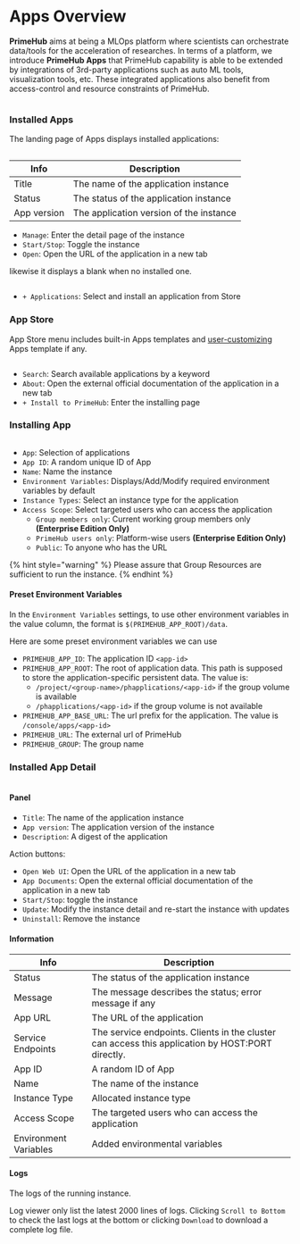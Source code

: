 # Apps Overview

**PrimeHub** aims at being a MLOps platform where scientists can orchestrate data/tools for the acceleration of researches. In terms of a platform, we introduce **PrimeHub Apps** that PrimeHub capability is able to be extended by integrations of 3rd-party applications such as auto ML tools, visualization tools, etc. These integrated applications also benefit from access-control and resource constraints of PrimeHub.

<figure><img src="../.gitbook/assets/app_overview_v36 (1).png" alt=""><figcaption></figcaption></figure>

### Installed Apps

The landing page of Apps displays installed applications:

<figure><img src="../.gitbook/assets/app_landing_cards (1).png" alt=""><figcaption></figcaption></figure>

| Info        | Description                             |
| ----------- | --------------------------------------- |
| Title       | The name of the application instance    |
| Status      | The status of the application instance  |
| App version | The application version of the instance |

* `Manage`: Enter the detail page of the instance
* `Start/Stop`: Toggle the instance
* `Open`: Open the URL of the application in a new tab

likewise it displays a blank when no installed one.

<figure><img src="../.gitbook/assets/app_landing_empty (1).png" alt=""><figcaption></figcaption></figure>

* `+ Applications`: Select and install an application from Store

### App Store

App Store menu includes built-in Apps templates and [user-customizing](tutorial/create-your-own-app.md) Apps template if any.

<figure><img src="../.gitbook/assets/app_store_v310 (1).png" alt=""><figcaption></figcaption></figure>

* `Search`: Search available applications by a keyword
* `About`: Open the external official documentation of the application in a new tab
* `+ Install to PrimeHub`: Enter the installing page

### Installing App

<figure><img src="../.gitbook/assets/app_mlflow (1).png" alt=""><figcaption></figcaption></figure>

* `App`: Selection of applications
* `App ID`: A random unique ID of App
* `Name`: Name the instance
* `Environment Variables`: Displays/Add/Modify required environment variables by default
* `Instance Types`: Select an instance type for the application
* `Access Scope`: Select targeted users who can access the application
  * `Group members only`: Current working group members only **(Enterprise Edition Only)**
  * `PrimeHub users only`: Platform-wise users **(Enterprise Edition Only)**
  * `Public`: To anyone who has the URL

{% hint style="warning" %}
Please assure that Group Resources are sufficient to run the instance.
{% endhint %}

#### Preset Environment Variables

In the `Environment Variables` settings, to use other environment variables in the value column, the format is `$(PRIMEHUB_APP_ROOT)/data`.

Here are some preset environment variables we can use

* `PRIMEHUB_APP_ID`: The application ID `<app-id>`
* `PRIMEHUB_APP_ROOT`: The root of application data. This path is supposed to store the application-specific persistent data. The value is:
  * `/project/<group-name>/phapplications/<app-id>` if the group volume is available
  * `/phapplications/<app-id>` if the group volume is not available
* `PRIMEHUB_APP_BASE_URL`: The url prefix for the application. The value is `/console/apps/<app-id>`
* `PRIMEHUB_URL`: The external url of PrimeHub
* `PRIMEHUB_GROUP`: The group name

### Installed App Detail

<figure><img src="../.gitbook/assets/app_detail (1).png" alt=""><figcaption></figcaption></figure>

#### Panel

* `Title`: The name of the application instance
* `App version`: The application version of the instance
* `Description`: A digest of the application

Action buttons:

* `Open Web UI`: Open the URL of the application in a new tab
* `App Documents`: Open the external official documentation of the application in a new tab
* `Start/Stop`: toggle the instance
* `Update`: Modify the instance detail and re-start the instance with updates
* `Uninstall`: Remove the instance

#### Information

| Info                  | Description                                                                                      |
| --------------------- | ------------------------------------------------------------------------------------------------ |
| Status                | The status of the application instance                                                           |
| Message               | The message describes the status; error message if any                                           |
| App URL               | The URL of the application                                                                       |
| Service Endpoints     | The service endpoints. Clients in the cluster can access this application by HOST:PORT directly. |
| App ID                | A random ID of App                                                                               |
| Name                  | The name of the instance                                                                         |
| Instance Type         | Allocated instance type                                                                          |
| Access Scope          | The targeted users who can access the application                                                |
| Environment Variables | Added environmental variables                                                                    |

#### Logs

The logs of the running instance.

Log viewer only list the latest 2000 lines of logs. Clicking `Scroll to Bottom` to check the last logs at the bottom or clicking `Download` to download a complete log file.

<figure><img src="../.gitbook/assets/app_log (1).png" alt=""><figcaption></figcaption></figure>
